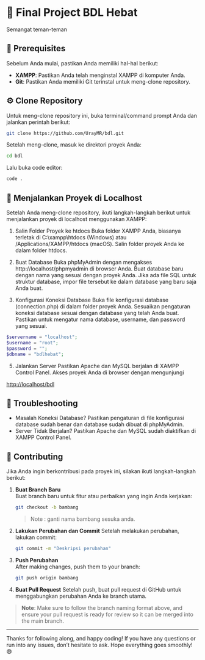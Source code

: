 # 📁 Final Project BDL Hebat

Semangat teman-teman

## 📝 Prerequisites

Sebelum Anda mulai, pastikan Anda memiliki hal-hal berikut:

- **XAMPP**: Pastikan Anda telah menginstal XAMPP di komputer Anda.
- **Git**: Pastikan Anda memiliki Git terinstal untuk meng-clone repository.

## ⚙️ Clone Repository

Untuk meng-clone repository ini, buka terminal/command prompt Anda dan jalankan perintah berikut:

```bash
git clone https://github.com/UrayMR/bdl.git
```

Setelah meng-clone, masuk ke direktori proyek Anda:

```bash
cd bdl
```

Lalu buka code editor:

```bash
code .
```

## 🚀 Menjalankan Proyek di Localhost
Setelah Anda meng-clone repository, ikuti langkah-langkah berikut untuk menjalankan proyek di localhost menggunakan XAMPP:

1. Salin Folder Proyek ke htdocs
Buka folder XAMPP Anda, biasanya terletak di C:\xampp\htdocs (Windows) atau /Applications/XAMPP/htdocs (macOS).
Salin folder proyek Anda ke dalam folder htdocs.

3. Buat Database
Buka phpMyAdmin dengan mengakses http://localhost/phpmyadmin di browser Anda.
Buat database baru dengan nama yang sesuai dengan proyek Anda.
Jika ada file SQL untuk struktur database, impor file tersebut ke dalam database yang baru saja Anda buat.

4. Konfigurasi Koneksi Database
Buka file konfigurasi database (connection.php) di dalam folder proyek Anda.
Sesuaikan pengaturan koneksi database sesuai dengan database yang telah Anda buat. Pastikan untuk mengatur nama database, username, dan password yang sesuai.

```php
$servername = "localhost";
$username = "root";
$password = "";
$dbname = "bdlhebat";
```

5. Jalankan Server
Pastikan Apache dan MySQL berjalan di XAMPP Control Panel.
Akses proyek Anda di browser dengan mengunjungi

[http://localhost/bdl](http://localhost/bdl)


## 🎯 Troubleshooting
- Masalah Koneksi Database? Pastikan pengaturan di file konfigurasi database sudah benar dan database sudah dibuat di phpMyAdmin.
- Server Tidak Berjalan? Pastikan Apache dan MySQL sudah diaktifkan di XAMPP Control Panel.

## 🤝 Contributing

Jika Anda ingin berkontribusi pada proyek ini, silakan ikuti langkah-langkah berikut:

1. **Buat Branch Baru**  
   Buat branch baru untuk fitur atau perbaikan yang ingin Anda kerjakan:

    ```bash
    git checkout -b bambang
    ```

    > Note : ganti nama bambang sesuka anda.

2. **Lakukan Perubahan dan Commit**
   Setelah melakukan perubahan, lakukan commit:

    ```bash
    git commit -m "Deskripsi perubahan"
    ```
    
4. **Push Perubahan**  
   After making changes, push them to your branch:

    ```bash
    git push origin bambang
    ```

5. **Buat Pull Request**
    Setelah push, buat pull request di GitHub untuk menggabungkan perubahan Anda ke branch utama.

> **Note**: Make sure to follow the branch naming format above, and ensure your pull request is ready for review so it can be merged into the main branch.

---

Thanks for following along, and happy coding! If you have any questions or run into any issues, don’t hesitate to ask. Hope everything goes smoothly! 😄





